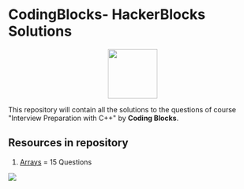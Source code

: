 # CodingBlocks- HackerBlocks Solutions
<p align="center">
<img align="center" height="100" src="https://minio.codingblocks.com/amoeba/OnlineLogo2020.svg" width="100">
</p>

This repository will contain all the solutions to the questions of course "Interview Preparation with C++" by **Coding Blocks**.

## Resources in repository

1. [Arrays](https://github.com/divyanshudob/CodingBlocks_HackerBlocks_Solutions/tree/main/Arrays) = 15 Questions

<code><img  src="https://hack.codingblocks.com/app/images/logo_white-42cdddaf175a7f6e36f26c77a6eebf86.png" ></code>

